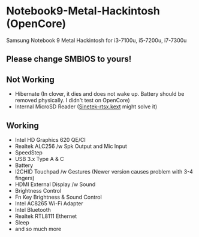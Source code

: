 # Notebook9-Metal-Hackintosh (OpenCore)
Samsung Notebook 9 Metal Hackintosh
for i3-7100u, i5-7200u, i7-7300u

## Please change SMBIOS to yours!

## Not Working

- Hibernate (In clover, it dies and does not wake up. Battery should be removed physically. I didn't test on OpenCore)
- Internal MicroSD Reader ([Sinetek-rtsx.kext](https://github.com/cholonam/Sinetek-rtsx) might solve it)

## Working

- Intel HD Graphics 620 QE/CI
- Realtek ALC256 /w Spk Output and Mic Input
- SpeedStep
- USB 3.x Type A & C
- Battery
- I2CHID Touchpad /w Gestures (Newer version causes problem with 3-4 fingers)
- HDMI External Display /w Sound
- Brightness Control
- Fn Key Brightness & Sound Control
- Intel AC8265 Wi-Fi Adapter
- Intel Bluetooth
- Realtek RTL8111 Ethernet
- Sleep
- and so much more

